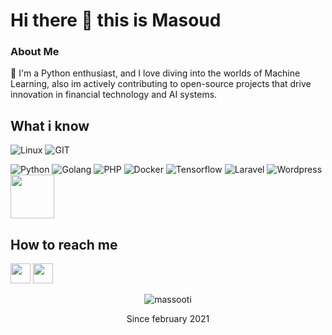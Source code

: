# Hi there 👋 this is Masoud

### About Me
🚀 I'm a Python enthusiast, and I love diving into the worlds of Machine Learning, also im actively contributing to open-source projects that drive innovation in financial technology and AI systems.

## What i know
![Linux](https://www.vectorlogo.zone/logos/linux/linux-icon.svg)
![GIT](https://www.vectorlogo.zone/logos/git-scm/git-scm-icon.svg)
<!-- ![Bash](https://www.vectorlogo.zone/logos/gnu_bash/gnu_bash-icon.svg) -->
![Python](https://www.vectorlogo.zone/logos/python/python-icon.svg)
![Golang](https://www.vectorlogo.zone/logos/golang/golang-icon.svg)
![PHP](https://www.vectorlogo.zone/logos/php/php-icon.svg)
![Docker](https://www.vectorlogo.zone/logos/docker/docker-icon.svg)
![Tensorflow](https://www.vectorlogo.zone/logos/tensorflow/tensorflow-ar21.svg)
![Laravel](https://www.vectorlogo.zone/logos/laravel/laravel-icon.svg)
![Wordpress](https://www.vectorlogo.zone/logos/wordpress/wordpress-icon.svg)
<img src="https://tracker.moodle.org/secure/attachment/68503/Moodle_Circle_M_RGB.png" width="70">


## How to reach me
[<img src="https://www.vectorlogo.zone/logos/gmail/gmail-tile.svg" width="32">](mailto:massoudzaeem@gmail.com)
[<img src="https://www.vectorlogo.zone/logos/linkedin/linkedin-tile.svg" width="32">](https://linkedin.com/in/masoudzaeem/)


<p align=center> <img src=https://komarev.com/ghpvc/?username=massooti alt=massooti /> </p>

<p align=center>Since february 2021</p>
